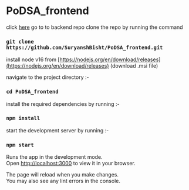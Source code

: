 # PoDSA_frontend

click [here](https://github.com/swapnilChourasiya/IOP_server) go to to backend repo
clone the repo by running the command

### `git clone https://github.com/SuryanshBisht/PoDSA_frontend.git`

install node v16 from [https://nodejs.org/en/download/releases](https://nodejs.org/en/download/releases)
(download .msi file)

navigate to the project directory :-
### `cd PoDSA_frontend`

install the required dependencies by running :-
### `npm install`

start the development server by running :-
### `npm start`

Runs the app in the development mode.\
Open [http://localhost:3000](http://localhost:3000) to view it in your browser.

The page will reload when you make changes.\
You may also see any lint errors in the console.
